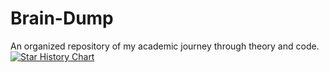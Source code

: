 # Brain-Dump
An organized repository of my academic journey through theory and code.
[![Star History Chart](https://api.star-history.com/svg?repos=Brain-Dump&type=Date)](https://star-history.com/#gezongqi/Brain-Dump&Date)